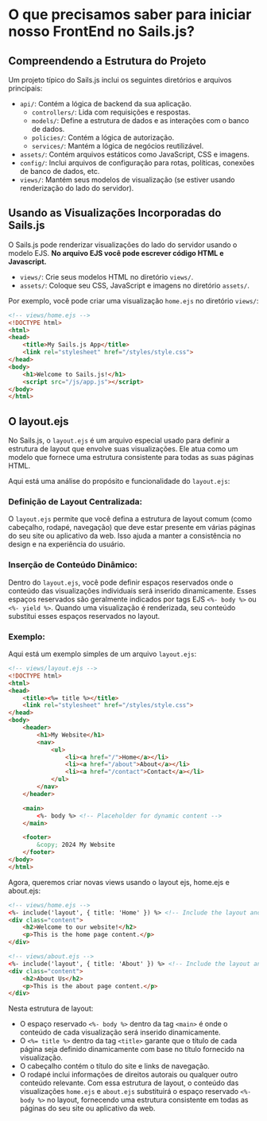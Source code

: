 # O que precisamos saber para iniciar nosso FrontEnd no Sails.js?

## Compreendendo a Estrutura do Projeto
Um projeto típico do Sails.js inclui os seguintes diretórios e arquivos principais:

- `api/`: Contém a lógica de backend da sua aplicação.
    - `controllers/`: Lida com requisições e respostas.
    - `models/`: Define a estrutura de dados e as interações com o banco de dados.
    - `policies/`: Contém a lógica de autorização.
    - `services/`: Mantém a lógica de negócios reutilizável.
- `assets/`: Contém arquivos estáticos como JavaScript, CSS e imagens.
- `config/`: Inclui arquivos de configuração para rotas, políticas, conexões de banco de dados, etc.
- `views/`: Mantém seus modelos de visualização (se estiver usando renderização do lado do servidor).

## Usando as Visualizações Incorporadas do Sails.js
O Sails.js pode renderizar visualizações do lado do servidor usando o modelo EJS. 
**No arquivo EJS você pode escrever código HTML e Javascript.**

- `views/`: Crie seus modelos HTML no diretório `views/`.
- `assets/`:  Coloque seu CSS, JavaScript e imagens no diretório `assets/`.

Por exemplo, você pode criar uma visualização `home.ejs` no diretório `views/`:

```html
<!-- views/home.ejs -->
<!DOCTYPE html>
<html>
<head>
    <title>My Sails.js App</title>
    <link rel="stylesheet" href="/styles/style.css">
</head>
<body>
    <h1>Welcome to Sails.js!</h1>
    <script src="/js/app.js"></script>
</body>
</html>
```
## O layout.ejs
No Sails.js, o `layout.ejs` é um arquivo especial usado para definir a estrutura de layout que envolve suas visualizações. Ele atua como um modelo que fornece uma estrutura consistente para todas as suas páginas HTML.

Aqui está uma análise do propósito e funcionalidade do `layout.ejs`:

### Definição de Layout Centralizada:
O `layout.ejs` permite que você defina a estrutura de layout comum (como cabeçalho, rodapé, navegação) que deve estar presente em várias páginas do seu site ou aplicativo da web. Isso ajuda a manter a consistência no design e na experiência do usuário.

### Inserção de Conteúdo Dinâmico:
Dentro do `layout.ejs`, você pode definir espaços reservados onde o conteúdo das visualizações individuais será inserido dinamicamente. Esses espaços reservados são geralmente indicados por tags EJS `<%- body %>` ou `<%- yield %>`. Quando uma visualização é renderizada, seu conteúdo substitui esses espaços reservados no layout.

### Exemplo:
Aqui está um exemplo simples de um arquivo `layout.ejs`:

```html
<!-- views/layout.ejs -->
<!DOCTYPE html>
<html>
<head>
    <title><%= title %></title>
    <link rel="stylesheet" href="/styles/style.css">
</head>
<body>
    <header>
        <h1>My Website</h1>
        <nav>
            <ul>
                <li><a href="/">Home</a></li>
                <li><a href="/about">About</a></li>
                <li><a href="/contact">Contact</a></li>
            </ul>
        </nav>
    </header>

    <main>
        <%- body %> <!-- Placeholder for dynamic content -->
    </main>

    <footer>
        &copy; 2024 My Website
    </footer>
</body>
</html>
```

Agora, queremos criar novas views usando o layout ejs, home.ejs e about.ejs:
```html
<!-- views/home.ejs -->
<%- include('layout', { title: 'Home' }) %> <!-- Include the layout and set the title -->
<div class="content">
    <h2>Welcome to our website!</h2>
    <p>This is the home page content.</p>
</div>
```

```html
<!-- views/about.ejs -->
<%- include('layout', { title: 'About' }) %> <!-- Include the layout and set the title -->
<div class="content">
    <h2>About Us</h2>
    <p>This is the about page content.</p>
</div>
```
Nesta estrutura de layout:

- O espaço reservado `<%- body %>` dentro da tag `<main>` é onde o conteúdo de cada visualização será inserido dinamicamente.
- O `<%= title %>` dentro da tag `<title>` garante que o título de cada página seja definido dinamicamente com base no título fornecido na visualização.
- O cabeçalho contém o título do site e links de navegação.
- O rodapé inclui informações de direitos autorais ou qualquer outro conteúdo relevante.
Com essa estrutura de layout, o conteúdo das visualizações `home.ejs` e `about.ejs` substituirá o espaço reservado `<%- body %>` no layout, fornecendo uma estrutura consistente em todas as páginas do seu site ou aplicativo da web.
